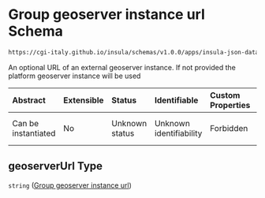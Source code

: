 # Group geoserver instance url Schema

```txt
https://cgi-italy.github.io/insula/schemas/v1.0.0/apps/insula-json-datasets-group.schema.json#/properties/geoserverUrl
```

An optional URL of an external geoserver instance. If not provided the platform geoserver instance will be used

| Abstract            | Extensible | Status         | Identifiable            | Custom Properties | Additional Properties | Access Restrictions | Defined In                                                                                                             |
| :------------------ | :--------- | :------------- | :---------------------- | :---------------- | :-------------------- | :------------------ | :--------------------------------------------------------------------------------------------------------------------- |
| Can be instantiated | No         | Unknown status | Unknown identifiability | Forbidden         | Allowed               | none                | [insula-json-datasets-group.schema.json\*](schemas/apps/insula-json-datasets-group.schema.json) |

## geoserverUrl Type

`string` ([Group geoserver instance url](insula-json-datasets-group-properties-group-geoserver-instance-url.md))

